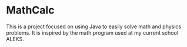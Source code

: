 # MathCalc
This is a project focused on using Java to easily solve math and physics problems. It is inspired by the math program used at my current school ALEKS.
